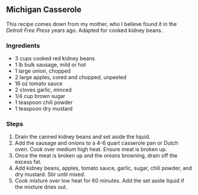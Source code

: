 ## Michigan Casserole

This recipe comes down from my mother, who I believe found it in the *Detroit Free Press* years ago. Adapted for cooked kidney beans.

### Ingredients

- 3 cups cooked red kidney beans
- 1 lb bulk sausage, mild or hot
- 1 large onion, chopped
- 2 large apples, cored and chopped, unpeeled
- 16 oz tomato sauce
- 2 cloves garlic, minced
- 1/4 cup brown sugar
- 1 teaspoon chili powder
- 1 teaspoon dry mustard

### Steps

1. Drain the canned kidney beans and set aside the liquid.
2. Add the sausage and onions to a 4-6 quart casserole pan or Dutch oven. Cook over medium high heat. Ensure meat is broken up.
3. Once the meat is broken up and the onions browning, drain off the excess fat.
4. Add kidney beans, apples, tomato sauce, garlic, sugar, chili powder, and dry mustard. Stir until mixed.
5. Cook mixture over low heat for 60 minutes. Add the set aside liquid if the mixture dries out.